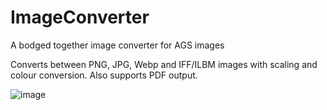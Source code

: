 # ImageConverter
A bodged together image converter for AGS images

Converts between PNG, JPG, Webp and IFF/ILBM images with scaling and colour conversion.
Also supports PDF output.

![image](https://github.com/user-attachments/assets/58d2539b-3dcb-46d2-a44f-9a8db05d41b7)

